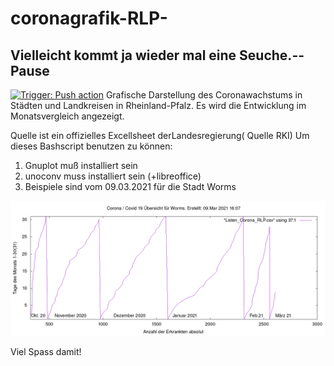 # coronagrafik-RLP-
## Vielleicht kommt ja wieder mal eine Seuche.-- Pause
[![Trigger: Push action](https://github.com/dewomser/coronagrafik-RLP-/actions/workflows/test.yml/badge.svg)](https://github.com/dewomser/coronagrafik-RLP-/actions/workflows/test.yml)
Grafische Darstellung des Coronawachstums in Städten und Landkreisen in Rheinland-Pfalz. Es wird die Entwicklung im Monatsvergleich angezeigt.

Quelle ist ein offizielles Excellsheet derLandesregierung( Quelle RKI)
Um dieses Bashscript benutzen zu können:
1. Gnuplot muß installiert sein
2. unoconv muss installiert sein (+libreoffice)
3. Beispiele sind vom 09.03.2021 für die Stadt Worms


![alt text](/Beispiel_Corona_RLP.png "Grafik Monatsübersicht Coronawachstum in Worms")

Viel Spass damit!

